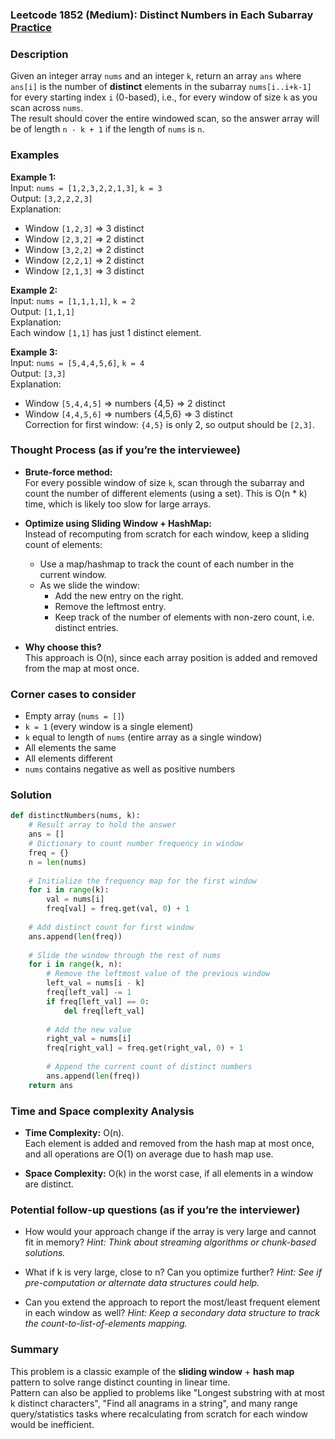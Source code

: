 ### Leetcode 1852 (Medium): Distinct Numbers in Each Subarray [Practice](https://leetcode.com/problems/distinct-numbers-in-each-subarray)

### Description  
Given an integer array `nums` and an integer `k`, return an array `ans` where `ans[i]` is the number of **distinct** elements in the subarray `nums[i..i+k-1]` for every starting index `i` (0-based), i.e., for every window of size `k` as you scan across `nums`.  
The result should cover the entire windowed scan, so the answer array will be of length `n - k + 1` if the length of `nums` is `n`.

### Examples  

**Example 1:**  
Input: `nums = [1,2,3,2,2,1,3]`, `k = 3`  
Output: `[3,2,2,2,3]`  
Explanation:  
- Window `[1,2,3]` ⇒ 3 distinct  
- Window `[2,3,2]` ⇒ 2 distinct  
- Window `[3,2,2]` ⇒ 2 distinct  
- Window `[2,2,1]` ⇒ 2 distinct  
- Window `[2,1,3]` ⇒ 3 distinct  

**Example 2:**  
Input: `nums = [1,1,1,1]`, `k = 2`  
Output: `[1,1,1]`  
Explanation:  
Each window `[1,1]` has just 1 distinct element.

**Example 3:**  
Input: `nums = [5,4,4,5,6]`, `k = 4`  
Output: `[3,3]`  
Explanation:  
- Window `[5,4,4,5]` ⇒ numbers {4,5} ⇒ 2 distinct  
- Window `[4,4,5,6]` ⇒ numbers {4,5,6} ⇒ 3 distinct  
Correction for first window: `{4,5}` is only 2, so output should be `[2,3]`.

### Thought Process (as if you’re the interviewee)  
- **Brute-force method:**  
  For every possible window of size `k`, scan through the subarray and count the number of different elements (using a set). This is O(n * k) time, which is likely too slow for large arrays.

- **Optimize using Sliding Window + HashMap:**  
  Instead of recomputing from scratch for each window, keep a sliding count of elements:  
  - Use a map/hashmap to track the count of each number in the current window.  
  - As we slide the window:
    - Add the new entry on the right.
    - Remove the leftmost entry.
    - Keep track of the number of elements with non-zero count, i.e. distinct entries.

- **Why choose this?**  
  This approach is O(n), since each array position is added and removed from the map at most once.

### Corner cases to consider  
- Empty array (`nums = []`)
- `k = 1` (every window is a single element)
- `k` equal to length of `nums` (entire array as a single window)
- All elements the same
- All elements different
- `nums` contains negative as well as positive numbers

### Solution

```python
def distinctNumbers(nums, k):
    # Result array to hold the answer
    ans = []
    # Dictionary to count number frequency in window
    freq = {}
    n = len(nums)
    
    # Initialize the frequency map for the first window
    for i in range(k):
        val = nums[i]
        freq[val] = freq.get(val, 0) + 1
    
    # Add distinct count for first window
    ans.append(len(freq))
    
    # Slide the window through the rest of nums
    for i in range(k, n):
        # Remove the leftmost value of the previous window
        left_val = nums[i - k]
        freq[left_val] -= 1
        if freq[left_val] == 0:
            del freq[left_val]
        
        # Add the new value
        right_val = nums[i]
        freq[right_val] = freq.get(right_val, 0) + 1
        
        # Append the current count of distinct numbers
        ans.append(len(freq))
    return ans
```

### Time and Space complexity Analysis  

- **Time Complexity:** O(n).  
  Each element is added and removed from the hash map at most once, and all operations are O(1) on average due to hash map use.

- **Space Complexity:** O(k) in the worst case, if all elements in a window are distinct.

### Potential follow-up questions (as if you’re the interviewer)  

- How would your approach change if the array is very large and cannot fit in memory?
  *Hint: Think about streaming algorithms or chunk-based solutions.*

- What if k is very large, close to n? Can you optimize further?
  *Hint: See if pre-computation or alternate data structures could help.*

- Can you extend the approach to report the most/least frequent element in each window as well?
  *Hint: Keep a secondary data structure to track the count-to-list-of-elements mapping.*

### Summary
This problem is a classic example of the **sliding window** + **hash map** pattern to solve range distinct counting in linear time.  
Pattern can also be applied to problems like "Longest substring with at most k distinct characters", "Find all anagrams in a string", and many range query/statistics tasks where recalculating from scratch for each window would be inefficient.
